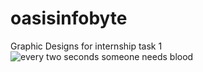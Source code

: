 # oasisinfobyte
Graphic Designs for internship task 1
![every two seconds someone needs blood](https://github.com/khushibohra1402/oasisinfobyte/assets/114349934/43a8251e-5d2d-416c-b8cc-ea564daa3315)

